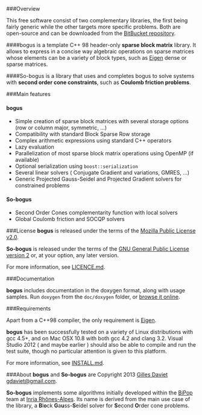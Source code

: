 ###Overview

This free software consist of two complementary libraries, the first being fairly generic while the other targets more specific problems. Both are open-source and can be downloaded from the [BitBucket repository](http://bitbucket.org/gdaviet/so-bogus/overview). 

####bogus
 is a template C++ 98 header-only **sparse block matrix** library. It allows to express in a concise way algebraic operations on sparse matrices whose elements can be a variety of block types, such as [Eigen](http://eigen.tuxfamily.org) dense or sparse matrices.

####So-bogus
 is a library that uses and completes bogus to solve systems with **second order cone constraints**, such as **Coulomb friction problems**.

###Main features

#### bogus

 - Simple creation of sparse block matrices with several storage options (row or column major, symmetric, ...)
 - Compatibility with standard Block Sparse Row storage
 - Complex arithmetic expressions using standard C++ operators
 - Lazy evaluation
 - Parallelization of most sparse block matrix operations using OpenMP (if available)
 - Optional serialization using `boost::serialization`
 - Several linear solvers ( Conjugate Gradient and variations, GMRES, ...)  
 - Generic Projected Gauss-Seidel and Projected Gradient solvers for
constrained problems

#### So-bogus

 - Second Order Cones complementarity function with local solvers
 - Global Coulomb friction and SOCQP solvers

###License
**bogus** is released under the terms of  the  [Mozilla Public License v2.0](src/master/MPL-LICENSE-2.0.txt).

**So-bogus** is released under the terms of the [GNU General Public License version 2](src/master/GPL-LICENSE-2.txt) or, at your option, any later version.

For more information, see [LICENCE.md](src/master/LICENSE.md).

###Documentation

**bogus** includes documentation in the doxygen format, along with usage samples.
Run `doxygen` from the `doc/doxygen` folder, or [browse it online](http://gdaviet.fr/doc/bogus/master/doxygen/).

###Requirements

Apart from a C++98 compiler, the only requirement is  [Eigen](http://eigen.tuxfamily.org).

**bogus** has been successfully tested on a variety of Linux distributions  with gcc 4.5+,
and on Mac OSX 10.8 with both gcc 4.2 and clang 3.2.
Visual Studio 2012 ( and maybe earlier ) should also be able to compile and run the test suite, though no particular attention is given to this platform.

For more information, see [INSTALL.md](src/master/INSTALL.md).


###About
**bogus** and **So-bogus** are Copyright 2013 
[Gilles Daviet](http://gdaviet.fr) <gdaviet@gmail.com>.

**So-bogus** implements some algorithms initially developed within the [BiPop](http://bipop.inrialpes.fr) team at [Inria Rhônes-Alpes](http://inria.fr/en/centre/grenoble). Its name is derived from the main use case of the library, a **B**l**o**ck **G**a**u**ss-**S**eidel solver for **S**econd **O**rder cone problems. 




